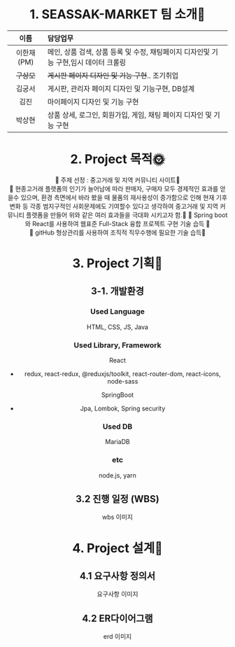 <div align=center>

# 1. SEASSAK-MARKET 팀 소개:raised_hands:

|    이름    | 담당업무                                                                             |
| :--------: | :----------------------------------------------------------------------------------- |
| 이한재(PM) | 메인, 상품 검색, 상품 등록 및 수정, 채팅페이지 디자인및 기능 구현,임시 데이터 크롤링 |
| ~~구상모~~ | ~~게시판 페이지 디자인 및 기능 구현~~.. 조기취업                                     |
|   김궁서   | 게시판, 관리자 페이지 디자인 및 기능구현, DB설계                                     |
|    김진    | 마이페이지 디자인 및 기능 구현                                                       |
|   박상현   | 상품 상세, 로그인, 회원가입, 게임, 채팅 페이지 디자인 및 기능 구현                   |

# 2. Project 목적:sun_with_face:

:round_pushpin: 주제 선정 : 중고거래 및 지역 커뮤니티 사이트:triangular_flag_on_post:  
:round_pushpin: 현종고거래 플랫폼의 인기가 늘어남에 따라 판매자, 구매자 모두 경제적인 효과를 얻을수 있으며,
환경 측면에서 바라 봤을 때 물품의 재사용성이 증가함으로 인해 현재 기후변화 등 각종 범지구적인 사회문제에도 기여할수 있다고 생각하여 중고거래 및 지역 커뮤니티 플랫폼을 만들어 위와 같은 여러 효과들을 극대화 시키고자 함.:triangular_flag_on_post:
:round_pushpin: Spring boot와 React를 사용하여 웹표준 Full-Stack 융합 프로젝트 구현 기술 습득 :triangular_flag_on_post:  
:round_pushpin: gitHub 형상관리를 사용하여 조직적 직무수행에 필요한 기술 습득:triangular_flag_on_post:

# 3. Project 기획:seedling:

## 3-1. 개발환경

### Used Language

HTML, CSS, JS, Java

### Used Library, Framework

React

- redux, react-redux, @reduxjs/toolkit, react-router-dom, react-icons, node-sass

SpringBoot

- Jpa, Lombok, Spring security

### Used DB

MariaDB

### etc

node.js, yarn

## 3.2 진행 일정 (WBS)

wbs 이미지

# 4. Project 설계:sunflower:

## 4.1 요구사항 정의서

요구사항 이미지

## 4.2 ER다이어그램

erd 이미지

</div>
